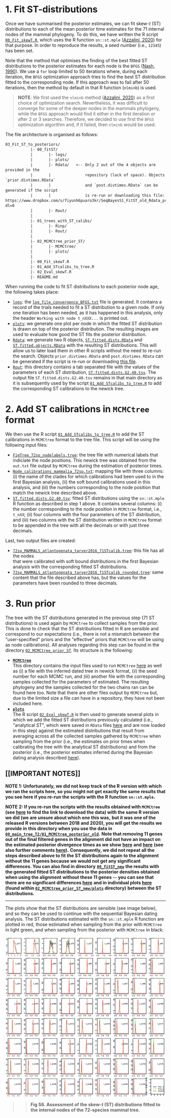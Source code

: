 # 1. Fit ST-distributions 
Once we have summarised the posterior estimates, we can fit skew-_t_ (ST) distributions to each of the
mean posterior time estimates for the 71 internal nodes of the mammal phylogeny. To do this, we have
written the R script [`00_Fit_skewT.R`](00_Fit_skewT.R),
which uses the R function `sn::st.mple` ([Azzalini, 2020](http://azzalini.stat.unipd.it/SN))
for that purpose. In order to reproduce the results, a seed number (i.e., `12345`) has been set.

Note that the method that optimises the finding of the best fitted ST distributions to the posterior
estimates for each node is the `BFGS` ([Nash, 1990](https://www.taylorfrancis.com/books/9781315139784)).
We use a `for` loop limited to 50 iterations where, during each iteration, the 
`BFGS` optimization approach tries to find the best ST distribution fitted to the corresponding node. 
If this approach was to fail after 50 iterations, then the method by default in that R function (`nlminb`)
is used. 

> **NOTE**: We first used the `nlminb` method ([Azzalini, 2020](http://azzalini.stat.unipd.it/SN)) as a
>first choice of optimization search. Nevertheless, it was difficult to converge for some of the deeper
>nodes in the mammals phylogeny, while the `BFGS` approach would find it either in the first iteration 
>or after 2 or 3 searches. Therefore, we decided to use first the `BFGS` optimization algorithm 
>and, if it failed, then `nlminb` would be used. 

The file architecture is organised as follows:   

```
03_Fit_ST_to_posteriors/ 
           |- 00_fitST/
           |       |- logs/
           |       |- plots/ 
           |       |- Rdata/   <-- Only 2 out of the 4 objects are provided in the 
           |       |               repository (lack of space). Objects `prior.divtimes.RData` 
           |       |               and `post.divtimes.RData` can be generated if the script 
           |       |               is re-run or downloading this file: https://www.dropbox.com/s/fiyunh6puaro3kr/SeqBayesS1_FitST_old_Rdata_priorandpost.zip?dl=0	   
           |       |- Rout/     			   
           |
           |- 01_trees_with_ST_calibs/
           |       |- Rinp/
           |       |- Rout/ 
           |
           |- 02_MCMCtree_prior_ST/
           |       |- MCMCtree/
           |       |- plots/ 
           |
           |- 00_Fit_skewT.R
           |- 01_Add_STcalibs_to_tree.R
           |- 02_Eval_skewT.R
           |- README.md
```

When running the code to fit ST distributions to each posterior node age, the following takes place:   

   * [`logs`](00_fitST/logs):
   the [`log_file_convergence_BFGS.txt`](00_fitST/logs/log_file_convergence_BFGS.txt)
   file is generated. It contains a record of the trials needed to fit a ST distribution to a given node.
   If only one iteration has been needed, as it has happened in this analysis, only the header
   `Working with node t_nXXX...` is printed out.   
   * [`plots`](00_fitST/plots):
   we generate one plot per node in which the fitted ST distribution is drawn on top of the 
   posterior distribution. The resulting images are used to evaluate how good the ST fits the posterior
   distribution.   
   * [`Rdata`](00_fitST/Rdata):
   we generate two R objects, [`ST.fitted.dists.RData`](00_fitST/Rdata/ST.fitted.dists.RData)
   and [`ST.fitted.objects.RData`](00_fitST/Rdata/ST.fitted.objects.RData)
   with the resulting ST distributions. This will allow us to later load
   them in other R scripts without the need to re-run the search. Objects
   `prior.divtimes.RData` and `post.divtimes.RData` can be generated if the script
   is re-run or downloading [this file](https://www.dropbox.com/s/fiyunh6puaro3kr/SeqBayesS1_FitST_old_Rdata_priorandpost.zip?dl=0).   
   * [`Rout`](00_fitST/Rout):
   this directory contains a tab separated file with the values of the parameters of each ST 
   distribution, [`ST.fitted.dists.G2.40.tsv`](00_fitST/Rout/ST.fitted.dists.G2.40.tsv).
   The output file `ST.fitted.dists.G2.40.tsv` remains in that main directory as it is subsequently used by
   the script [`01_Add_STcalibs_to_tree.R`](01_Add_STcalibs_to_tree.R)
   to add the corresponding ST calibrations to the newick tree.

# 2. Add ST calibrations in `MCMCtree` format 
We then use the R script [`01_Add_STcalibs_to_tree.R`](01_Add_STcalibs_to_tree.R)
to add the ST calibrations in `MCMCtree` format to the tree file. This script will be using the following input files:   

   * [`FigTree_72sp_nodelabels.tree`](01_trees_with_ST_calibs/Rinp/FigTree_72sp_nodelabels.tree): the tree file with numerical labels that indiciate the node positions. This newick tree 
   was obtained from the `out.txt` file output by `MCMCtree` during the estimation of posterior times.   
   * [`Node_calibrations_mammalia_72sp.txt`](01_trees_with_ST_calibs/Rinp/Node_calibrations_mammalia_72sp.txt): mapping file with three columns: (i) the name of the clades for which 
   calibrations had been used to in the first Bayesian analysis, (ii) the soft bound calibrations used in this 
   analysis, and (iii) the numbers corresponding to the node position that match the newick tree described above.   
   * [`ST.fitted.dists.G2.40.tsv`](00_fitST/Rout/ST.fitted.dists.G2.40.tsv): fitted ST distributions using the `sn::st.mple` R function 
   as described in step 1 above. It contains several columns: (i) the number corresponding to 
   the node position in `MCMCtree` format, i.e., `t_nXX`; (ii) four columns with the four parameters of the 
   ST distribution, and (iii) two columns with the ST distribution written in `MCMCtree` format to be appended in the tree with 
   all the decimals or with just three decimals. 

Last, two output files are created:   
   * [`72sp_MAMMALS_atlantogenata_tarver2016_71STcalib.tree`](01_trees_with_ST_calibs/Rout/72sp_MAMMALS_atlantogenata_tarver2016_71STcalib.tree): this file has all the nodes  
   that were calibrated with soft bound distributions in the first Bayesian analysis with the 
   corresponding fitted ST distributions.   
   * [`72sp_MAMMALS_atlantogenata_tarver2016_71STcalib_rounded.tree`](01_trees_with_ST_calibs/Rout/72sp_MAMMALS_atlantogenata_tarver2016_71STcalib_rounded.tree): same content that the file 
   described above has, but the values for the parameters have been rounded to three decimals.   

# 3. Run prior 
The tree with the ST distributions generated in the previous step (71 ST distributions) is used 
again by `MCMCtree` to collect samples from the prior. This is done to check that the ST distributions fitted
in R are sensible and correspond to our expectations (i.e., there is not a mismatch between the "user-specified" priors and the "effective" priors that `MCMCtree` will be using as node calibrations).
All analyses regarding this step can be found in the directory [`02_MCMCtree_prior_ST`](02_MCMCtree_prior_ST). Its structure is the following:   

   * [**`MCMCtree`**](02_MCMCtree_prior_ST/MCMCtree)   
   This directory contains the input files used to run `MCMCtree` [here](02_MCMCtree_prior_ST/MCMCtree/inp_files)
   as well as (i) a file with the inferred dated tree in newick format, (ii) the seed number for each MCMC run, and (iii) another file with the corresponding samples collected for the parameters of estimated.
   The resulting phylogeny and the samples collected for the two chains ran can be found here too. Note that there are other files output by `MCMCtree` but,
   due to the limited size a file can have in a repository, they have not been included here.   
   * [**`plots`**](02_MCMCtree_prior_ST/plots)   
   The R script [`02_Eval_skewT.R`](02_Eval_skewT.R) is then used to generate several plots in which we add the fitted 
   ST distributions previously calculated (i.e., "analytical ST", which were saved in `RData` files [here](00_fitST/Rdata) and are now loaded
   in this step) against the estimated distributions that result from averaging across all the collected samples gathered by `MCMCtree` when sampling from the prior (i.e., the estimates on prior times
   when calibrating the tree with the analytical ST distributions) and from the posterior (i.e., the posterior estimates inferred during the Bayesian dating analysis described [here](../02_MCMCtree)).   

## [[IMPORTANT NOTES]] 
**NOTE 1: Unfortunately, we did not keep track of the R version with which we ran the scripts here, so you** 
**might not get exactly the same results that you see here if you re-run the scripts with the R**
**function `sn::st.mple`.**   

**NOTE 2: If you re-run the scripts with the results obtained with `MCMCtree` (see [here](../02_MCMCtree)**
**to find the link to download the data) with the same R version we did (we are unsure about which one this was,**
**but it was one of the released R versions between 2018 and 2020), you will get the results we provide in**
**this directory when you use the data in [`00_main_tree_T2/01_MCMCtree_posterior_old`](https://www.dropbox.com/s/qxsgfe0gbwxro9p/SeqBayesS1_MCMCtree_mainT2_posterior_old.zip?dl=0).**
**Note that removing 11 genes out of the final filtered genes in the alignment did not have an impact on the**
**estimated posterior divergence times as we show** 
**[here](../02_MCMCtree/00_MCMCtree_analyses/00_main_tree_T2/plot_oldtimesVSnewtimes/00_Check_oldpostVSnewpost-I.pdf)** 
**and [here](../02_MCMCtree/00_MCMCtree_analyses/00_main_tree_T2/plot_oldtimesVSnewtimes/00_Check_oldpostVSnewpost-II.pdf)**
**(see also further comments [here](../02_MCMCtree)).**
**Consequently, we did not repeat all the steps described above to fit the ST distributions again to the alignment without**
**the 11 genes because we would not get any significant differences. You can also find in directory**
**[`00_fitST_new`](00_fitST_new)**
**the results with the generated fitted ST distributions to the posterior densities obtained when using the alignment**
**without these 11 genes -- you can see that there are no significant differences [here](02_MCMCtree_prior_ST_new/plots/Compare_OLDvsNEW_ST.png)**
**and in individual plots [here](02_MCMCtree_prior_ST_new/plots/ST_comparison)**
**(found within [`02_MCMCtree_prior_ST_new/plots`](02_MCMCtree_prior_ST_new/plots) directory)**
**between the ST distributions.**

---
The plots show that the ST distributions are sensible (see image below), and so they can be used to continue with the sequential
Bayesian dating analysis. The ST distributions estimated with the `sn::st.mple` R function are plotted in red, those estimated when
sampling from the prior with `MCMCtree` in light green, and when sampling from the posterior with `MCMCtree` in black:

<p align="center">
  <img width="500" height="500" src="../../figs/FigS6.png">
</p>

>>**Fig S6. Assessment of the skew-_t_ (ST) distributions fitted to the internal nodes of the 72-species mammal tree.**
